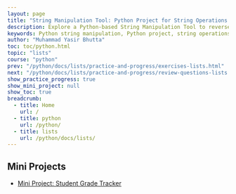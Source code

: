 ```yaml
---
layout: page
title: "String Manipulation Tool: Python Project for String Operations and Formatting"
description: Explore a Python-based String Manipulation Tool to reverse lists, change case, count vowels, replace sublists, and more. Learn essential string operations and formatting in Python with this interactive mini project.
keywords: Python string manipulation, Python project, string operations, reverse string, count vowels, string formatting, Python string methods, interactive Python tool, palindrome checker, string replace, word count, Python tutorial, string case conversion, remove extra spaces, title case formatting, Python beginner project
author: "Muhammad Yasir Bhutta"
toc: toc/python.html
topic: "lists"
course: "python"
prev: "/python/docs/lists/practice-and-progress/exercises-lists.html"
next: "/python/docs/lists/practice-and-progress/review-questions-lists.html"
show_practice_progress: true
show_mini_project: null
show_toc: true
breadcrumb:
  - title: Home
    url: /
  - title: python
    url: /python/
  - title: lists
    url: /python/docs/lists/
---
```


## Mini Projects

- [Mini Project: Student Grade Tracker](../../../mini-projects/student-grade-tracker-python-mini-project.md)

